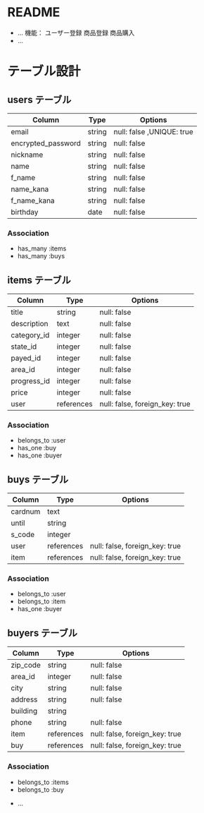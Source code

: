 # README


* ...
機能：
ユーザー登録
商品登録
商品購入
* ...
# テーブル設計

## users テーブル

| Column             | Type   | Options                   |
| ------------------ | ------ | ------------------------- |
| email              | string | null: false ,UNIQUE: true |
| encrypted_password | string | null: false               |
| nickname           | string | null: false               |
| name               | string | null: false               |
| f_name             | string | null: false               |
| name_kana          | string | null: false               |
| f_name_kana        | string | null: false               |
| birthday           | date   | null: false               |



### Association

- has_many :items
- has_many :buys

## items テーブル

| Column      | Type       | Options                        |
| ----------- | ---------- | ------------------------------ |
| title       | string     | null: false                    |
| description | text       | null: false                    |
| category_id | integer    | null: false                    |
| state_id    | integer    | null: false                    |
| payed_id    | integer    | null: false                    |
| area_id     | integer    | null: false                    |
| progress_id | integer    | null: false                    |
| price       | integer    | null: false                    |
| user        | references | null: false, foreign_key: true |


### Association

- belongs_to :user
- has_one :buy
- has_one :buyer

## buys テーブル

| Column    | Type       | Options                        |
| --------- | ---------- | ------------------------------ |
| cardnum   | text       |                                |
| until     | string     |                                |
| s_code    | integer    |                                |
| user      | references | null: false, foreign_key: true |
| item      | references | null: false, foreign_key: true |


### Association

- belongs_to :user
- belongs_to :item
- has_one :buyer



## buyers テーブル
| Column     | Type       | Options                        |
| ---------- | ---------- | ------------------------------ |
| zip_code   | string     | null: false                    |
| area_id    | integer    | null: false                    |
| city       | string     | null: false                    |
| address    | string     | null: false                    |
| building   | string     |                                |
| phone      | string     | null: false                    |
| item       | references | null: false, foreign_key: true |
| buy        | references | null: false, foreign_key: true |


### Association

- belongs_to :items
- belongs_to :buy

* ...